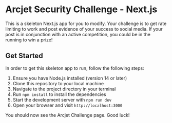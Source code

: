 # Arcjet Security Challenge - Next.js

This is a skeleton Next.js app for you to modify. Your challenge is to get rate limiting to work and post evidence of your success to social media. If your post is in conjunction with an active competition, you could be in the running to win a prize!

## Get Started

In order to get this skeleton app to run, follow the following steps:

1. Ensure you have Node.js installed (version 14 or later)
2. Clone this repository to your local machine
3. Navigate to the project directory in your terminal
4. Run `npm install` to install the dependencies
5. Start the development server with `npm run dev`
6. Open your browser and visit `http://localhost:3000`

You should now see the Arcjet Challenge page. Good luck!